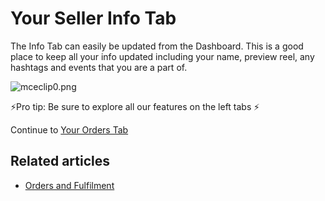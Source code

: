 # Your Seller Info Tab

The Info Tab can easily be updated from the Dashboard. This is a good place to keep all your info updated including your name, preview reel, any hashtags and events that you are a part of.&#x20;

![mceclip0.png](https://help.popshop.live/hc/article\_attachments/4411032300441/mceclip0.png)

⚡️Pro tip: Be sure to explore all our features on the left tabs ⚡️

Continue to [Your Orders Tab](https://help.popshop.live/hc/en-us/articles/4405412769817)

## Related articles

* [Orders and Fulfilment](https://jamble.gitbook.io/popshop-live/seller-dashboard/orders-and-fulfilment)
